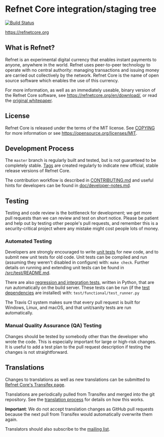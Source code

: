 Refnet Core integration/staging tree
=====================================

[![Build Status](https://travis-ci.org/refnet/refnet.svg?branch=master)](https://travis-ci.org/refnet/refnet)

https://refnetcore.org

What is Refnet?
----------------

Refnet is an experimental digital currency that enables instant payments to
anyone, anywhere in the world. Refnet uses peer-to-peer technology to operate
with no central authority: managing transactions and issuing money are carried
out collectively by the network. Refnet Core is the name of open source
software which enables the use of this currency.

For more information, as well as an immediately useable, binary version of
the Refnet Core software, see https://refnetcore.org/en/download/, or read the
[original whitepaper](https://refnetcore.org/refnet.pdf).

License
-------

Refnet Core is released under the terms of the MIT license. See [COPYING](COPYING) for more
information or see https://opensource.org/licenses/MIT.

Development Process
-------------------

The `master` branch is regularly built and tested, but is not guaranteed to be
completely stable. [Tags](https://github.com/refnet/refnet/tags) are created
regularly to indicate new official, stable release versions of Refnet Core.

The contribution workflow is described in [CONTRIBUTING.md](CONTRIBUTING.md)
and useful hints for developers can be found in [doc/developer-notes.md](doc/developer-notes.md).

Testing
-------

Testing and code review is the bottleneck for development; we get more pull
requests than we can review and test on short notice. Please be patient and help out by testing
other people's pull requests, and remember this is a security-critical project where any mistake might cost people
lots of money.

### Automated Testing

Developers are strongly encouraged to write [unit tests](src/test/README.md) for new code, and to
submit new unit tests for old code. Unit tests can be compiled and run
(assuming they weren't disabled in configure) with: `make check`. Further details on running
and extending unit tests can be found in [/src/test/README.md](/src/test/README.md).

There are also [regression and integration tests](/test), written
in Python, that are run automatically on the build server.
These tests can be run (if the [test dependencies](/test) are installed) with: `test/functional/test_runner.py`

The Travis CI system makes sure that every pull request is built for Windows, Linux, and macOS, and that unit/sanity tests are run automatically.

### Manual Quality Assurance (QA) Testing

Changes should be tested by somebody other than the developer who wrote the
code. This is especially important for large or high-risk changes. It is useful
to add a test plan to the pull request description if testing the changes is
not straightforward.

Translations
------------

Changes to translations as well as new translations can be submitted to
[Refnet Core's Transifex page](https://www.transifex.com/refnet/refnet/).

Translations are periodically pulled from Transifex and merged into the git repository. See the
[translation process](doc/translation_process.md) for details on how this works.

**Important**: We do not accept translation changes as GitHub pull requests because the next
pull from Transifex would automatically overwrite them again.

Translators should also subscribe to the [mailing list](https://groups.google.com/forum/#!forum/refnet-translators).
